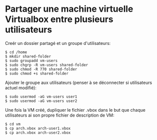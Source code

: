 # Partager une machine virtuelle Virtualbox entre plusieurs utilisateurs

Creér un dossier partagé et un groupe d'utilisateurs:

	$ cd /home
	$ mkdir shared-folder
	$ sudo groupadd vm-users
	$ sudo chgrp -R vm-users shared-folder
	$ sudo chmod -R 770 shared-folder
	$ sudo chmod +s shared-folder


Ajouter le groupe aux utilisateurs (penser à se déconnecter si utilisateurs actuel modifié):

	$ sudo usermod -aG vm-users user1
	$ sudo usermod -aG vm-users user2


Une fois la VM créé, dupliquer le fichier .vbox dans le but que chaque utilisateurs ai son propre
fichier de description de VM:

	$ cd vm
	$ cp arch.vbox arch-user1.vbox
	$ cp arch.vbox arch-user2.vbox


